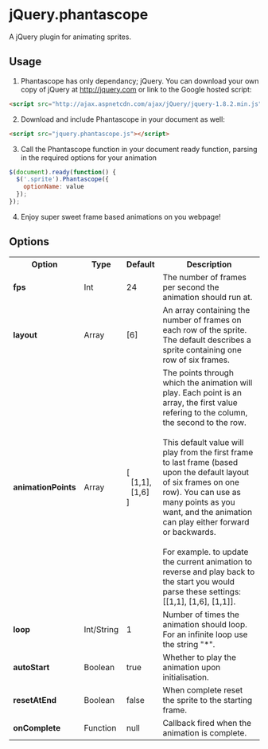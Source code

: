 jQuery.phantascope
==================

A jQuery plugin for animating sprites.

## Usage

1) Phantascope has only dependancy; jQuery.  You can download your own copy of jQuery at http://jquery.com or link to the Google hosted script:

```html
<script src="http://ajax.aspnetcdn.com/ajax/jQuery/jquery-1.8.2.min.js"></script>
```

2) Download and include Phantascope in your document as well:

```html
<script src="jquery.phantascope.js"></script>
```

3) Call the Phantascope function in your document ready function, parsing in the required options for your animation

```javascript
$(document).ready(function() {
  $('.sprite').Phantascope({
    optionName: value
  });
});
```

4) Enjoy super sweet frame based animations on you webpage!


## Options

<table>
    <tr>
        <th>Option</th>
        <th>Type</th>
        <th>Default</th>
        <th>Description</th>
    </tr>
    <tr>
        <td><strong>fps</strong></td>
        <td>Int</td>
        <td>24</td>
        <td>The number of frames per second the animation should run at.</td>
    </tr>
    <tr>
        <td><strong>layout</strong></td>
        <td>Array</td>
        <td>[6]</td>
        <td>An array containing the number of frames on each row of the sprite.  The default describes a sprite containing one row of six frames.</td>
    </tr>
    <tr>
        <td><strong>animationPoints</strong></td>
        <td>Array</td>
        <td>[<br/>&nbsp;&nbsp;[1,1],<br />&nbsp;&nbsp;[1,6]<br/>]</td>
        <td>The points through which the animation will play.  Each point is an array, the first value refering to the column, the second to the row.<br/><br/>This default value will play from the first frame to last frame (based upon the default layout of six frames on one row).  You can use as many points as you want, and the animation can play either forward or backwards.<br/><br/>For example. to update the current animation to reverse and play back to the start you would parse these settings: [[1,1], [1,6], [1,1]].</td>
    </tr>
    <tr>
        <td><strong>loop</strong></td>
        <td>Int/String</td>
        <td>1</td>
        <td>Number of times the animation should loop.  For an infinite loop use the string "*".</td>
    </tr>
    <tr>
        <td><strong>autoStart</strong></td>
        <td>Boolean</td>
        <td>true</td>
        <td>Whether to play the animation upon initialisation.</td>
    </tr>
    <tr>
        <td><strong>resetAtEnd</strong></td>
        <td>Boolean</td>
        <td>false</td>
        <td>When complete reset the sprite to the starting frame.</td>
    </tr>
    <tr>
        <td><strong>onComplete</strong></td>
        <td>Function</td>
        <td>null</td>
        <td>Callback fired when the animation is complete.</td>
    </tr>
</table>